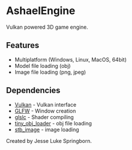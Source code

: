 # AshaelEngine
 Vulkan powered 3D game engine.

 ## Features
 * Multiplatform (Windows, Linux, MacOS, 64bit)
 * Model file loading (obj)
 * Image file loading (png, jpeg)

## Dependencies
 * [Vulkan](https://www.khronos.org/vulkan) - Vulkan interface
 * [GLFW](https://github.com/glfw/glfw) - Window creation
 * [glslc](https://github.com/google/shaderc/tree/main/glslc) - Shader compiling
 * [tiny_obj_loader](https://github.com/tinyobjloader/tinyobjloader) - obj file loading
 * [stb_image](https://github.com/nothings/stb/blob/master/stb_image.h) - image loading
 

 Created by Jesse Luke Springborn.
